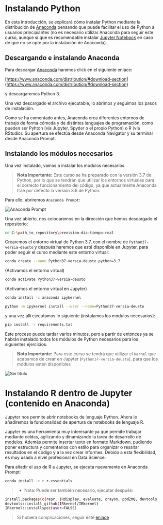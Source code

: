 # Instalando Python 

En esta introducción, se explicará cómo instalar Python mediante la
distribución de [Anaconda](https://www.anaconda.com) pensando que puede 
facilitar el uso de Python a usuarios principiantes (no es necesario utilizar
Anaconda para seguir este curso, aunque sí que es recomendable instalar
[Jupyter Notebook](https://jupyter.org/) en caso de que no se opte por
la instalación de Anaconda).

## Descargando e instalando Anaconda

Para descargar [Anaconda](https://www.anaconda.com) haremos click en el
siguiente enlace:

[https://www.anaconda.com/distribution/#download-section](https://www.anaconda.com/distribution/#download-section)

y descargaremos Python 3.

Una vez descargado el archivo ejecutable, lo abrimos y seguimos los pasos
de instalación.

Como se ha comentado antes, Anaconda crea diferentes entornos de trabajo de forma cómoda y de distintos lenguajes de programación, como pueden ser Pyhton (vía Jupyter, Spyder o el propio Python) o R (vía RStudio). Su apertura se efectúa desde Anaconda Navigator y su terminal desde Anaconda Prompt.

## Instalando los módulos necesarios

Una vez instalado, vamos a instalar los módulos necesarios. 

> **Nota Importante:** Este curso se ha preparado con la versión 3.7 de Python, por lo que se tendrán que utilizar los entornos virtuales para el correcto funcionamiento del código, ya que actualmente Anaconda trae por defecto la versión 3.8 de Python.

Para ello, abriremos `Anaconda Prompt`:

![Anaconda Prompt](../../Imagenes/Anaconda_prompt.png)

Una vez abierto, nos colocaremos en la dirección que hemos descargado
el repositorio:

```bash
cd C:\path_to_repository\prevision-dia-tiempo-real
```

Crearemos el entorno virtual de Python 3.7, con el nombre de `Python37-versia-deusto` y después haremos que esté disponible en Jupyter, para poder seguir el curso mediante este entorno virtual:

```bash
conda create --name Python37-versia-deusto python=3.7
```

(Activamos el entorno virtual)

```bash
conda activate Python37-versia-deusto
```

(Activamos el entorno virtual en Jupyter)

```bash
conda install -c anaconda ipykernel
```

```bash
python -m ipykernel install --user --name=Python37-versia-deusto
```

y una vez allí ejecutamos lo siguiente (instalamos los módulos necesarios):

```bash
pip install -r requirements.txt
```

Este proceso puede tardar varios minutos, pero a partir de entonces ya se habrán instalado todos
los módulos de Python necesarios para los siguientes ejercicios.

> **Nota Importante:** Para este curso se tendrá que utilizar el `Kernel` que acabamos de crear en Jupyter (`Python37-versia-deusto`), para que los módulos estén disponibles

![Sin título](https://user-images.githubusercontent.com/46448986/93430037-57e21680-f8c2-11ea-9e19-134fb93cfc4b.png)

# Instalando R dentro de Jupyter (contenido en Anaconda)

Jupyter nos permite abrir notebooks de lenguaje Python. Ahora le añadiremos la funcionalidad de apertura de notebooks de lenguaje R.

Jupyter es una herramienta muy interesante ya que permite trabajar mediante celdas, agilizando y dinamizando la tarea de desarrollo de modelos. Además permite insertar texto en formato Markdown, pudiendo poner estructura y comentarios con estilo para organizar o resaltar resultados en el código y a la vez crear informes. Debido a esta flexibilidad, es muy usado a nivel profesional en Data Science.

Para añadir el uso de R a Jupyter, se ejecuta nuevamente en Anaconda Prompt:

```bash
conda install -c r r-essentials
```

 >- Nota: Puede ser también necesario, ejecutar después:
 
```bash
install.packages(c(repr, IRdisplay, evaluate, crayon, pbdZMQ, devtools, uuid, digest), type=source)
devtools::install_github(IRkernel/IRkernel)
IRkernel::installspec(user=FALSE)
```

> Si hubiera complicaciones, seguir este [enlace](https://medium.com/@pabecer/instalar-el-kernel-de-r-en-jupyter-notebook-38bc724cc0d7)


